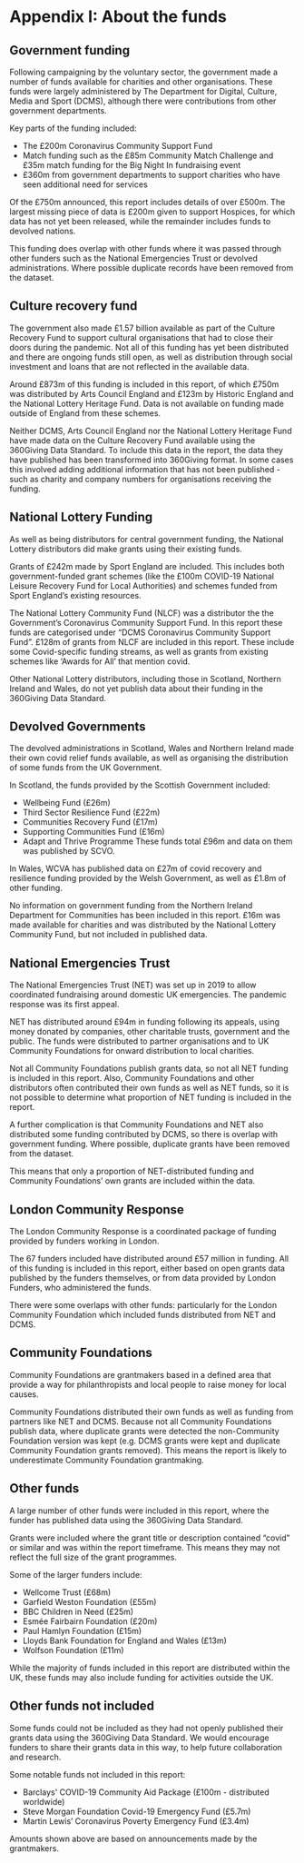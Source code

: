 # Appendix I: About the funds

## Government funding

Following campaigning by the voluntary sector, the government made a number of funds available for charities and other organisations. These funds were largely administered by The Department for Digital, Culture, Media and Sport (DCMS), although there were contributions from other government departments.

Key parts of the funding included:
- The £200m Coronavirus Community Support Fund
- Match funding such as the £85m Community Match Challenge and £35m match funding for the Big Night In fundraising event
- £360m from government departments to support charities who have seen additional need for services

Of the £750m announced, this report includes details of over £500m. The largest missing piece of data is £200m given to support Hospices, for which data has not yet been released, while the remainder includes funds to devolved nations. 

This funding does overlap with other funds where it was passed through other funders such as the National Emergencies Trust or devolved administrations. Where possible duplicate records have been removed from the dataset.

## Culture recovery fund

The government also made £1.57 billion available as part of the Culture Recovery Fund to support cultural organisations that had to close their doors during the pandemic. Not all of this funding has yet been distributed and there are ongoing funds still open, as well as distribution through social investment and loans that are not reflected in the available data.

Around £873m of this funding is included in this report, of which £750m was distributed by Arts Council England and £123m by Historic England and the National Lottery Heritage Fund. Data is not available on funding made outside of England from these schemes.

Neither DCMS, Arts Council England nor the National Lottery Heritage Fund have made data on the Culture Recovery Fund available using the 360Giving Data Standard. To include this data in the report, the data they have published has been transformed into 360Giving format. In some cases this involved adding additional information that has not been published - such as charity and company numbers for organisations receiving the funding.

## National Lottery Funding

As well as being distributors for central government funding, the National Lottery distributors did make grants using their existing funds. 

Grants of £242m made by Sport England are included. This includes both government-funded grant schemes (like the £100m COVID-19 National Leisure Recovery Fund for Local Authorities) and schemes funded from Sport England’s existing resources.

The National Lottery Community Fund (NLCF) was a distributor the the Government’s Coronavirus Community Support Fund. In this report these funds are categorised under “DCMS Coronavirus Community Support Fund”. £128m of grants from NLCF are included in this report. These include some Covid-specific funding streams, as well as grants from existing schemes like ‘Awards for All’ that mention covid.

Other National Lottery distributors, including those in Scotland, Northern Ireland and Wales, do not yet publish data about their funding in the 360Giving Data Standard.

## Devolved Governments

The devolved administrations in Scotland, Wales and Northern Ireland made their own covid relief funds available, as well as organising the distribution of some funds from the UK Government.

In Scotland, the funds provided by the Scottish Government included:
- Wellbeing Fund (£26m)
- Third Sector Resilience Fund (£22m)
- Communities Recovery Fund (£17m)
- Supporting Communities Fund (£16m)
- Adapt and Thrive Programme
These funds total £96m and data on them was published by SCVO.

In Wales, WCVA has published data on £27m of covid recovery and resilience funding provided by the Welsh Government, as well as £1.8m of other funding.

No information on government funding from the Northern Ireland Department for Communities has been included in this report. £16m was made available for charities and was distributed by the National Lottery Community Fund, but not included in published data.

## National Emergencies Trust

The National Emergencies Trust (NET) was set up in 2019 to allow coordinated fundraising around domestic UK emergencies. The pandemic response was its first appeal.

NET has distributed around £94m in funding following its appeals, using money donated by companies, other charitable trusts, government and the public. The funds were distributed to partner organisations and to UK Community Foundations for onward distribution to local charities. 

Not all Community Foundations publish grants data, so not all NET funding is included in this report. Also, Community Foundations and other distributors often contributed their own funds as well as NET funds, so it is not possible to determine what proportion of NET funding is included in the report.

A further complication is that Community Foundations and NET also distributed some funding contributed by DCMS, so there is overlap with government funding. Where possible, duplicate grants have been removed from the dataset.

This means that only a proportion of NET-distributed funding and Community Foundations’ own grants are included within the data.

## London Community Response

The London Community Response is a coordinated package of funding provided by funders working in London.

The 67 funders included have distributed around £57 million in funding. All of this funding is included in this report, either based on open grants data published by the funders themselves, or from data provided by London Funders, who administered the funds.

There were some overlaps with other funds: particularly for the London Community Foundation which included funds distributed from NET and DCMS.

## Community Foundations

Community Foundations are grantmakers based in a defined area that provide a way for philanthropists and local people to raise money for local causes.

Community Foundations distributed their own funds as well as funding from partners like NET and DCMS. Because not all Community Foundations publish data, where duplicate grants were detected the non-Community Foundation version was kept (e.g. DCMS grants were kept and duplicate Community Foundation grants removed). This means the report is likely to underestimate Community Foundation grantmaking.

## Other funds

A large number of other funds were included in this report, where the funder has published data using the 360Giving Data Standard.

Grants were included where the grant title or description contained “covid” or similar and was within the report timeframe. This means they may not reflect the full size of the grant programmes.

Some of the larger funders include:
- Wellcome Trust (£68m)
- Garfield Weston Foundation (£55m)
- BBC Children in Need (£25m)
- Esmée Fairbairn Foundation (£20m)
- Paul Hamlyn Foundation (£15m)
- Lloyds Bank Foundation for England and Wales (£13m)
- Wolfson Foundation (£11m)

While the majority of funds included in this report are distributed within the UK, these funds may also include funding for activities outside the UK.

## Other funds not included

Some funds could not be included as they had not openly published their grants data using the 360Giving Data Standard. We would encourage funders to share their grants data in this way, to help future collaboration and research.

Some notable funds not included in this report:

- Barclays' COVID-19 Community Aid Package (£100m - distributed worldwide)
- Steve Morgan Foundation Covid-19 Emergency Fund (£5.7m)
- Martin Lewis’ Coronavirus Poverty Emergency Fund (£3.4m)

Amounts shown above are based on announcements made by the grantmakers.
